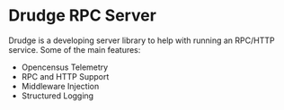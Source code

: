 # Drudge RPC Server

Drudge is a developing server library to help with running an RPC/HTTP service. Some of the main features:

- Opencensus Telemetry
- RPC and HTTP Support
- Middleware Injection
- Structured Logging


